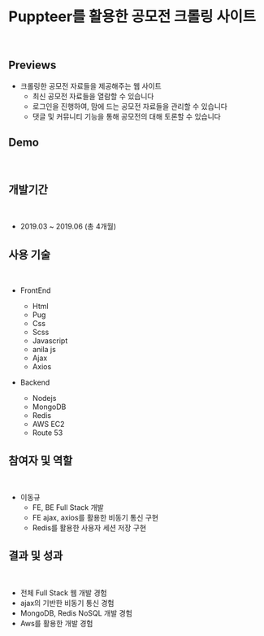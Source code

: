 # Puppteer를 활용한 공모전 크롤링 사이트
</br>

## Previews

- 크롤링한 공모전 자료들을 제공해주는 웹 사이트
    - 최신 공모전 자료들을 열람할 수 있습니다
    - 로그인을 진행하여, 맘에 드는 공모전 자료들을 관리할 수 있습니다
    - 댓글 및 커뮤니티 기능을 통해 공모전의 대해 토론할 수 있습니다

## Demo
</br>

## 개발기간
</br>

- 2019.03 ~ 2019.06 (총 4개월)

## 사용 기술
</br>

- FrontEnd
    - Html
    - Pug
    - Css
    - Scss
    - Javascript
    - anila js
    - Ajax
    - Axios

- Backend
    - Nodejs
    - MongoDB
    - Redis
    - AWS EC2
    - Route 53

## 참여자 및 역할
</br>

- 이동규
    - FE, BE Full Stack 개발
    - FE ajax, axios를 활용한 비동기 통신 구현
    - Redis를 활용한 사용자 세션 저장 구현

## 결과 및 성과
</br>

- 전체 Full Stack 웹 개발 경험
- ajax의 기반한 비동기 통신 경험
- MongoDB, Redis NoSQL 개발 경험
- Aws를 활용한 개발 경험

